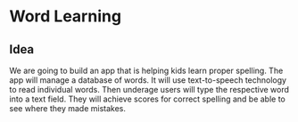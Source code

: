 # Word Learning

## Idea

We are going to build an app that is helping kids learn proper spelling. The
app will manage a database of words. It will use text-to-speech technology to
read individual words. Then underage users will type the respective word into a
text field. They will achieve scores for correct spelling and be able to see
where they made mistakes.
